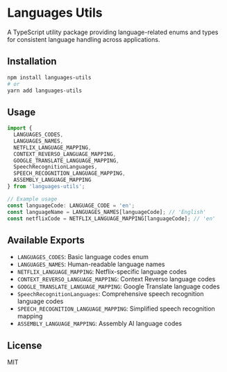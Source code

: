 # Languages Utils

A TypeScript utility package providing language-related enums and types for consistent language handling across applications.

## Installation

```bash
npm install languages-utils
# or
yarn add languages-utils
```

## Usage

```typescript
import { 
  LANGUAGES_CODES,
  LANGUAGES_NAMES,
  NETFLIX_LANGUAGE_MAPPING,
  CONTEXT_REVERSO_LANGUAGE_MAPPING,
  GOOGLE_TRANSLATE_LANGUAGE_MAPPING,
  SpeechRecognitionLanguages,
  SPEECH_RECOGNITION_LANGUAGE_MAPPING,
  ASSEMBLY_LANGUAGE_MAPPING
} from 'languages-utils';

// Example usage
const languageCode: LANGUAGE_CODE = 'en';
const languageName = LANGUAGES_NAMES[languageCode]; // 'English'
const netflixCode = NETFLIX_LANGUAGE_MAPPING[languageCode]; // 'en'
```

## Available Exports

- `LANGUAGES_CODES`: Basic language codes enum
- `LANGUAGES_NAMES`: Human-readable language names
- `NETFLIX_LANGUAGE_MAPPING`: Netflix-specific language codes
- `CONTEXT_REVERSO_LANGUAGE_MAPPING`: Context Reverso language codes
- `GOOGLE_TRANSLATE_LANGUAGE_MAPPING`: Google Translate language codes
- `SpeechRecognitionLanguages`: Comprehensive speech recognition language codes
- `SPEECH_RECOGNITION_LANGUAGE_MAPPING`: Simplified speech recognition mapping
- `ASSEMBLY_LANGUAGE_MAPPING`: Assembly AI language codes

## License

MIT
